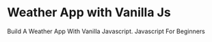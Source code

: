 # Weather App with Vanilla Js
Build A Weather App With Vanilla Javascript. Javascript For Beginners
